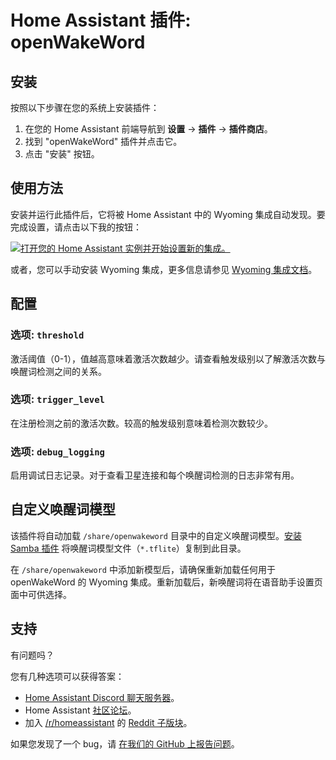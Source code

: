 # Home Assistant 插件: openWakeWord

## 安装

按照以下步骤在您的系统上安装插件：

1. 在您的 Home Assistant 前端导航到 **设置** -> **插件** -> **插件商店**。
2. 找到 "openWakeWord" 插件并点击它。
3. 点击 "安装" 按钮。

## 使用方法

安装并运行此插件后，它将被 Home Assistant 中的 Wyoming 集成自动发现。要完成设置，请点击以下我的按钮：

[![打开您的 Home Assistant 实例并开始设置新的集成。](https://my.home-assistant.io/badges/config_flow_start.svg)](https://my.home-assistant.io/redirect/config_flow_start/?domain=wyoming)

或者，您可以手动安装 Wyoming 集成，更多信息请参见 [Wyoming 集成文档](https://www.home-assistant.io/integrations/wyoming/)。

## 配置

### 选项: `threshold`

激活阈值（0-1），值越高意味着激活次数越少。请查看触发级别以了解激活次数与唤醒词检测之间的关系。

### 选项: `trigger_level`

在注册检测之前的激活次数。较高的触发级别意味着检测次数较少。

### 选项: `debug_logging`

启用调试日志记录。对于查看卫星连接和每个唤醒词检测的日志非常有用。

## 自定义唤醒词模型

该插件将自动加载 `/share/openwakeword` 目录中的自定义唤醒词模型。[安装 Samba 插件](https://www.home-assistant.io/common-tasks/supervised/#installing-and-using-the-samba-add-on) 将唤醒词模型文件（`*.tflite`）复制到此目录。

在 `/share/openwakeword` 中添加新模型后，请确保重新加载任何用于 openWakeWord 的 Wyoming 集成。重新加载后，新唤醒词将在语音助手设置页面中可供选择。

## 支持

有问题吗？

您有几种选项可以获得答案：

- [Home Assistant Discord 聊天服务器][discord]。
- Home Assistant [社区论坛][forum]。
- 加入 [/r/homeassistant][reddit] 的 [Reddit 子版块][reddit]。

如果您发现了一个 bug，请 [在我们的 GitHub 上报告问题][issue]。

[discord]: https://discord.gg/c5DvZ4e
[forum]: https://community.home-assistant.io
[issue]: https://github.com/home-assistant/addons/issues
[reddit]: https://reddit.com/r/homeassistant
[repository]: https://github.com/hassio-addons/repository